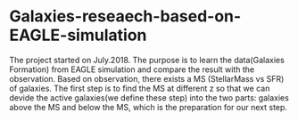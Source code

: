 # Galaxies-reseaech-based-on-EAGLE-simulation
The project started on July.2018. The purpose is to learn the data(Galaxies Formation) from EAGLE simulation and compare the result with the observation. 
Based on observation, there exists a MS (StellarMass vs SFR) of galaxies. The first step is to find the MS at different z so that we can devide the active galaxies(we define these step) into the two parts: galaxies above the MS and below the MS, which is the preparation for our next step.
